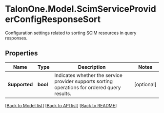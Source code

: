# TalonOne.Model.ScimServiceProviderConfigResponseSort
Configuration settings related to sorting SCIM resources in query responses.
## Properties

Name | Type | Description | Notes
------------ | ------------- | ------------- | -------------
**Supported** | **bool** | Indicates whether the service provider supports sorting operations for ordered query results. | [optional] 

[[Back to Model list]](../README.md#documentation-for-models) [[Back to API list]](../README.md#documentation-for-api-endpoints) [[Back to README]](../README.md)

